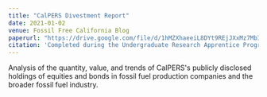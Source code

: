 ```yaml
---
title: "CalPERS Divestment Report"
date: 2021-01-02
venue: Fossil Free California Blog
paperurl: "https://drive.google.com/file/d/1hMZXhaeeiL8DYt9REjJXxMz7MbIfF5wO/preview"
citation: 'Completed during the Undergraduate Research Apprentice Program advised by Professor Clair Brown.'
---
```

Analysis of the quantity, value, and trends of CalPERS's publicly disclosed holdings of equities and bonds in fossil fuel production companies and the broader fossil fuel industry.